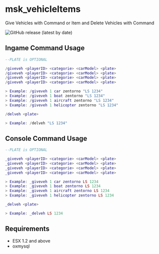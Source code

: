 # msk_vehicleItems
Give Vehicles with Command or Item and Delete Vehicles with Command

![GitHub release (latest by date)](https://img.shields.io/github/v/release/Musiker15/msk_vehicleItems?color=gree&label=Update)

## Ingame Command Usage ##
```lua
--PLATE is OPTIONAL

/giveveh <playerID> <categorie> <carModel> <plate>
/giveveh <playerID> <categorie> <carModel> <plate>
/giveveh <playerID> <categorie> <carModel> <plate>
/giveveh <playerID> <categorie> <carModel> <plate>

> Example: /giveveh 1 car zentorno "LS 1234"
> Example: /giveveh 1 boat zentorno "LS 1234"
> Example: /giveveh 1 aircraft zentorno "LS 1234"
> Example: /giveveh 1 helicopter zentorno "LS 1234"
```
```lua
/delveh <plate>

> Example: /delveh "LS 1234"
```

## Console Command Usage ##
```lua
--PLATE is OPTIONAL

_giveveh <playerID> <categorie> <carModel> <plate>
_giveveh <playerID> <categorie> <carModel> <plate>
_giveveh <playerID> <categorie> <carModel> <plate>
_giveveh <playerID> <categorie> <carModel> <plate>

> Example: _giveveh 1 car zentorno LS 1234
> Example: _giveveh 1 boat zentorno LS 1234
> Example: _giveveh 1 aircraft zentorno LS 1234
> Example: _giveveh 1 helicopter zentorno LS 1234
```
```lua
_delveh <plate>

> Example: _delveh LS 1234
```
## Requirements ##
* ESX 1.2 and above
* oxmysql
